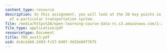 ```yaml
---
content_type: resource
description: In this assignment, you will look at the 30 key points in the context
  of a particular transportation system.
file: /media/https%3A/open-learning-course-data-rc.s3.amazonaws.com/1-221j-transportation-systems-fall-2004/dc6cdab62493fc57640f3d33e04f7675_f00_asst3.pdf
file_type: application/pdf
resourcetype: Document
title: f00_asst3.pdf
uid: dc6cdab6-2493-fc57-640f-3d33e04f7675
---
```

